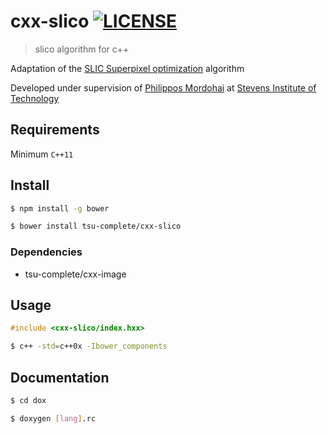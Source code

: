 
cxx-slico [![LICENSE](https://img.shields.io/github/license/tsu-complete/cxx-slico.svg)](https://github.com/tsu-complete/cxx-slico/blob/master/LICENSE)
===

> slico algorithm for c++

Adaptation of the
[SLIC Superpixel optimization](http://ivrl.epfl.ch/research/superpixels)
algorithm

Developed under supervision of
[Philippos Mordohai](http://www.cs.stevens.edu/~mordohai/)
at [Stevens Institute of Technology](http://www.stevens.edu/sit/)

Requirements
---

Minimum `C++11`

Install
---

```sh
$ npm install -g bower

$ bower install tsu-complete/cxx-slico
```

### Dependencies

 - tsu-complete/cxx-image

Usage
---

```c++
#include <cxx-slico/index.hxx>
```

```sh
$ c++ -std=c++0x -Ibower_components
```

Documentation
---

```sh
$ cd dox

$ doxygen [lang].rc
```

